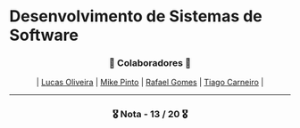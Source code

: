 # Desenvolvimento de Sistemas de Software

<h3 align="center">🚀 Colaboradores 🚀</h3>

<div align="center">

| [Lucas Oliveira](https://github.com/LucasOli20) | [Mike Pinto](https://github.com/mrmikept) | [Rafael Gomes](https://github.com/RafaGomes1) | [Tiago Carneiro](https://github.com/Tiago5Carneiro) |

</div>

---

<h3 align="center"> 🎖️ Nota - 13 / 20 🎖️ </h3>
